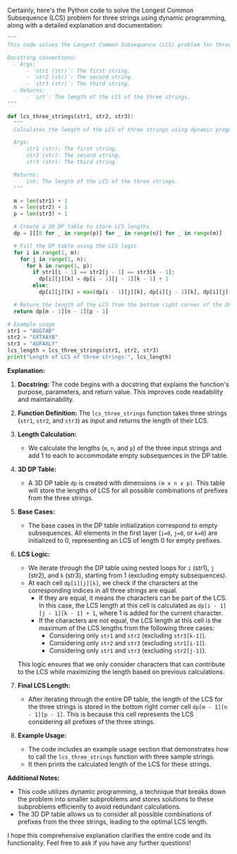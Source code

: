 Certainly, here's the Python code to solve the Longest Common Subsequence (LCS) problem for three strings using dynamic programming, along with a detailed explanation and documentation:

```python
"""
This code solves the Longest Common Subsequence (LCS) problem for three strings using dynamic programming in Python.

Docstring conventions:
  - Args:
      - `str1 (str)`: The first string.
      - `str2 (str)`: The second string.
      - `str3 (str)`: The third string.
  - Returns:
      - `int`: The length of the LCS of the three strings.
"""

def lcs_three_strings(str1, str2, str3):
  """
  Calculates the length of the LCS of three strings using dynamic programming.

  Args:
      str1 (str): The first string.
      str2 (str): The second string.
      str3 (str): The third string.

  Returns:
      int: The length of the LCS of the three strings.
  """

  m = len(str1) + 1
  n = len(str2) + 1
  p = len(str3) + 1

  # Create a 3D DP table to store LCS lengths
  dp = [[[0 for _ in range(p)] for _ in range(n)] for _ in range(m)]

  # Fill the DP table using the LCS logic
  for i in range(1, m):
    for j in range(1, n):
      for k in range(1, p):
        if str1[i - 1] == str2[j - 1] == str3[k - 1]:
          dp[i][j][k] = dp[i - 1][j - 1][k - 1] + 1
        else:
          dp[i][j][k] = max(dp[i - 1][j][k], dp[i][j - 1][k], dp[i][j][k - 1])

  # Return the length of the LCS from the bottom right corner of the DP table
  return dp[m - 1][n - 1][p - 1]

# Example usage
str1 = "AGGTAB"
str2 = "GXTXAYB"
str3 = "AGFAXLY"
lcs_length = lcs_three_strings(str1, str2, str3)
print("Length of LCS of three strings:", lcs_length)
```

**Explanation:**

1. **Docstring:** The code begins with a docstring that explains the function's purpose, parameters, and return value. This improves code readability and maintainability.

2. **Function Definition:** The `lcs_three_strings` function takes three strings (`str1`, `str2`, and `str3`) as input and returns the length of their LCS.

3. **Length Calculation:**
   - We calculate the lengths (`m`, `n`, and `p`) of the three input strings and add 1 to each to accommodate empty subsequences in the DP table.

4. **3D DP Table:**
   - A 3D DP table `dp` is created with dimensions `(m x n x p)`. This table will store the lengths of LCS for all possible combinations of prefixes from the three strings.

5. **Base Cases:**
   - The base cases in the DP table initialization correspond to empty subsequences. All elements in the first layer (`i=0`, `j=0`, or `k=0`) are initialized to 0, representing an LCS of length 0 for empty prefixes.

6. **LCS Logic:**
   - We iterate through the DP table using nested loops for `i` (str1), `j` (str2), and `k` (str3), starting from 1 (excluding empty subsequences).
   - At each cell `dp[i][j][k]`, we check if the characters at the corresponding indices in all three strings are equal.
     - If they are equal, it means the characters can be part of the LCS. In this case, the LCS length at this cell is calculated as `dp[i - 1][j - 1][k - 1] + 1`, where 1 is added for the current character.
     - If the characters are not equal, the LCS length at this cell is the maximum of the LCS lengths from the following three cases:
        - Considering only `str1` and `str2` (excluding `str3[k-1]`).
        - Considering only `str2` and `str3` (excluding `str1[i-1]`).
        - Considering only `str1` and `str3` (excluding `str2[j-1]`).

   This logic ensures that we only consider characters that can contribute to the LCS while maximizing the length based on previous calculations.

7. **Final LCS Length:**
   - After iterating through the entire DP table, the length of the LCS for the three strings is stored in the bottom right corner cell `dp[m - 1][n - 1][p - 1]`. This is because this cell represents the LCS considering all prefixes of the three strings.

8. **Example Usage:**
   - The code includes an example usage section that demonstrates how to call the `lcs_three_strings` function with three sample strings.
   - It then prints the calculated length of the LCS for these strings.

**Additional Notes:**

- This code utilizes dynamic programming, a technique that breaks down the problem into smaller subproblems and stores solutions to these subproblems efficiently to avoid redundant calculations.
- The 3D DP table allows us to consider all possible combinations of prefixes from the three strings, leading to the optimal LCS length.

I hope this comprehensive explanation clarifies the entire code and its functionality. Feel free to ask if you have any further questions!